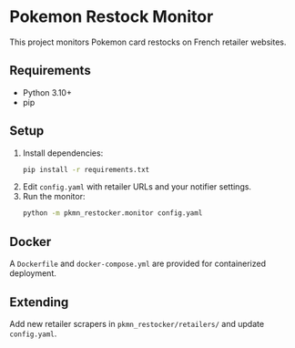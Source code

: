 # Pokemon Restock Monitor

This project monitors Pokemon card restocks on French retailer websites.

## Requirements
- Python 3.10+
- pip

## Setup
1. Install dependencies:
   ```bash
   pip install -r requirements.txt
   ```
2. Edit `config.yaml` with retailer URLs and your notifier settings.
3. Run the monitor:
   ```bash
   python -m pkmn_restocker.monitor config.yaml
   ```

## Docker
A `Dockerfile` and `docker-compose.yml` are provided for containerized deployment.

## Extending
Add new retailer scrapers in `pkmn_restocker/retailers/` and update `config.yaml`.
